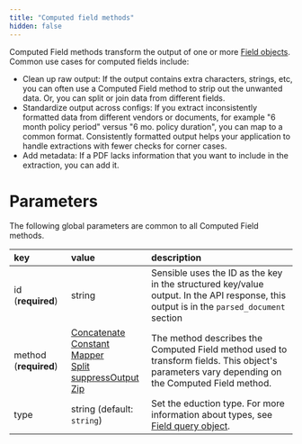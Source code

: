 ```yaml
---
title: "Computed field methods"
hidden: false
---
```

Computed Field methods transform the output of one or more [Field objects](doc:field-query-object). Common use cases for computed fields include:

- Clean up raw output:  If the output contains extra characters, strings, etc, you can often use a Computed Field method to strip out the unwanted data. Or, you can split or join data from different fields.
- Standardize output across configs:  If you extract inconsistently formatted data from different vendors or documents, for example "6 month policy period" versus "6 mo. policy duration", you can map to a common format. Consistently formatted output helps your application to handle extractions with fewer checks for corner cases.
- Add metadata: If a PDF lacks information that you want to include in the extraction, you can add it.



Parameters
====

The following global parameters are common to all Computed Field methods.

| key                   | value                                                        | description                                                  |
| :-------------------- | :----------------------------------------------------------- | :----------------------------------------------------------- |
| id (**required**)     | string                                                       | Sensible uses the ID as the key in the structured key/value output. In the API response, this output is in the `parsed_document` section |
| method (**required**) | [Concatenate](doc:concatenate)<br/>[Constant](doc:constant)<br/>[Mapper](doc:mapper)<br/>[Split](doc:split)<br/>[suppressOutput](doc:suppressOutput)<br/>[Zip](doc:zip) | The method describes the Computed Field method used to transform fields. This object's parameters vary depending on the Computed Field method. |
| type                  | string (default: `string`)                                   | Set the eduction type. For more information about types, see [Field query object](doc:field-query-object). |

